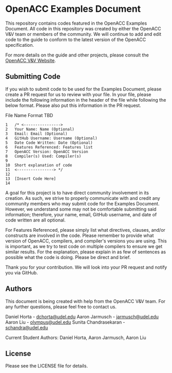 # OpenACC Examples Document
This repository contains codes featured in the OpenACC Examples Document. All code in this repository was created by either the OpenACC V&V team or members of the community. We will continue to add and edit code to the guide to conform to the latest version of the OpenACC specification.

For more details on the guide and other projects, please consult the [OpenACC V&V Website](https://crpl.cis.udel.edu/oaccvv/).

## Submitting Code
If you wish to submit code to be used for the Examples Document, please create a PR request for us to review with your file. In your file, please include the following information in the header of the file while following the below format. Please also put this information in the PR request.

File Name Format TBD
```
1   /* <---------------->
2   Your Name: Name (Optional)
3   Email: Email (Optional)
4   GitHub Username: Username (Optional)
5   Date Code Written: Date (Optional)
6   Features Referenced: Features list
7   OpenACC Version: OpenACC Version
8   Compiler(s) Used: Compiler(s)
9
10  Short explanation of code
11  <----------------> */
12
13  [Insert Code Here]
14
```

A goal for this project is to have direct community involvement in its creation. As such, we strive to properly communicate with and credit any community members who may submit code for the Examples Document. However, we understand some may not be comfortable submitting said information; therefore, your name, email, GitHub username, and date of code written are all optional.

For Features Referenced, please simply list what directives, clauses, and/or constructs are involved in the code. Please remember to provide what version of OpenACC, compilers, and compiler's versions you are using. This is important, as we try to test code on multiple compilers to ensure we get similar results. For the explanation, please explain in as few of sentences as possible what the code is doing. Please be direct and brief.

Thank you for your contribution. We will look into your PR request and notify you via GitHub.

## Authors
This document is being created with help from the OpenACC V&V team. For any further questions, please feel free to contact us.

Daniel Horta - dchorta@udel.edu
Aaron Jarmusch - jarmusch@udel.edu
Aaron Liu - olympus@udel.edu
Sunita Chandrasekaran - schandra@udel.edu

Current Student Authors: Daniel Horta, Aaron Jarmusch, Aaron Liu

## License
Please see the LICENSE file for details.
